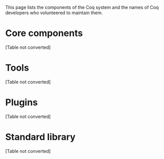 
This page lists the components of the Coq system and the names of Coq developers who volunteered to maintain them.

Core components
===============

\[Table not converted\]

Tools
=====

\[Table not converted\]

Plugins
=======

\[Table not converted\]

Standard library
================

\[Table not converted\]

